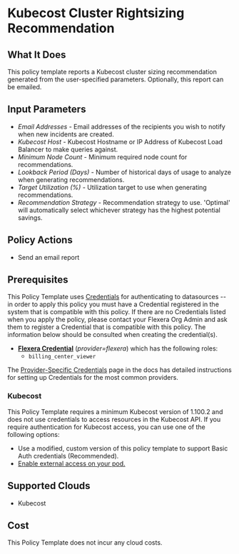 # Kubecost Cluster Rightsizing Recommendation

## What It Does

This policy template reports a Kubecost cluster sizing recommendation generated from the user-specified parameters. Optionally, this report can be emailed.

## Input Parameters

- *Email Addresses* - Email addresses of the recipients you wish to notify when new incidents are created.
- *Kubecost Host* - Kubecost Hostname or IP Address of Kubecost Load Balancer to make queries against.
- *Minimum Node Count* - Minimum required node count for recommendations.
- *Lookback Period (Days)* - Number of historical days of usage to analyze when generating recommendations.
- *Target Utilization (%)* - Utilization target to use when generating recommendations.
- *Recommendation Strategy* - Recommendation strategy to use. 'Optimal' will automatically select whichever strategy has the highest potential savings.

## Policy Actions

- Send an email report

## Prerequisites

This Policy Template uses [Credentials](https://docs.flexera.com/flexera/EN/Automation/ManagingCredentialsExternal.htm) for authenticating to datasources -- in order to apply this policy you must have a Credential registered in the system that is compatible with this policy. If there are no Credentials listed when you apply the policy, please contact your Flexera Org Admin and ask them to register a Credential that is compatible with this policy. The information below should be consulted when creating the credential(s).

- [**Flexera Credential**](https://docs.flexera.com/flexera/EN/Automation/ProviderCredentials.htm) (*provider=flexera*) which has the following roles:
  - `billing_center_viewer`

The [Provider-Specific Credentials](https://docs.flexera.com/flexera/EN/Automation/ProviderCredentials.htm) page in the docs has detailed instructions for setting up Credentials for the most common providers.

### Kubecost

This Policy Template requires a minimum Kubecost version of 1.100.2 and does not use credentials to access resources in the Kubecost API. If you require authentication for Kubecost access, you can use one of the following options:

- Use a modified, custom version of this policy template to support Basic Auth credentials (Recommended).
- [Enable external access on your pod.](https://docs.kubecost.com/install-and-configure/install/ingress-examples)

## Supported Clouds

- Kubecost

## Cost

This Policy Template does not incur any cloud costs.
